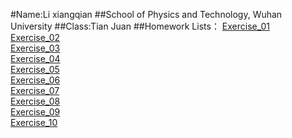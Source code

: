 #Name:Li xiangqian
##School of Physics and Technology, Wuhan University
##Class:Tian Juan
##Homework Lists：
[Exercise_01](https://github.com/kolir/compuational_physics_N2014301020137/blob/master/Exercise_01)<br>
[Exercise_02]()<br>
[Exercise_03]()<br>
[Exercise_04]()<br>
[Exercise_05]()<br>
[Exercise_06]()<br>
[Exercise_07]()<br>
[Exercise_08]()<br>
[Exercise_09]()<br>
[Exercise_10]()<br>

